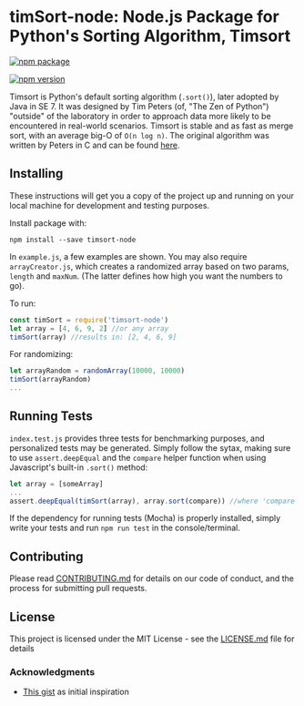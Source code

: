 # timSort-node: Node.js Package for Python's Sorting Algorithm, Timsort

[![npm package](https://nodei.co/npm/timsort-node.png?downloads=true&downloadRank=true&stars=true)](https://www.npmjs.com/package/timsort-node)

[![npm version](https://badge.fury.io/js/timsort-node.svg)](https://badge.fury.io/js/timsort-node)

Timsort is Python's default sorting algorithm (`.sort()`), later adopted by Java in SE 7. It was designed by Tim Peters (of, "The Zen of Python") "outside" of the laboratory in order to approach data more likely to be encountered in real-world scenarios. Timsort is stable and as fast as merge sort, with an average big-O of `O(n log n)`. The original algorithm was written by Peters in C and can be found [here](http://svn.python.org/projects/python/trunk/Objects/listobject.c). 

## Installing

These instructions will get you a copy of the project up and running on your local machine for development and testing purposes. 

Install package with: 
```
npm install --save timsort-node
```
In `example.js`, a few examples are shown. You may also require `arrayCreator.js`, which creates a randomized array based on two params, `length` and `maxNum`. (The latter defines how high you want the numbers to go). 

To run: 
```javascript
const timSort = require('timsort-node')
let array = [4, 6, 9, 2] //or any array
timSort(array) //results in: [2, 4, 6, 9]
```
For randomizing:
```javascript
let arrayRandom = randomArray(10000, 10000)
timSort(arrayRandom)
...
```

## Running Tests

`index.test.js` provides three tests for benchmarking purposes, and personalized tests may be generated. Simply follow the sytax, making sure to use `assert.deepEqual` and the `compare` helper function when using Javascript's built-in `.sort()` method:
```javascript
let array = [someArray]
...
assert.deepEqual(timSort(array), array.sort(compare)) //where 'compare' is predefined at the beginning of index.test.js
```
If the dependency for running tests (Mocha) is properly installed, simply write your tests and run `npm run test` in the console/terminal. 

## Contributing

Please read [CONTRIBUTING.md](https://github.com/rscheiwe/npm-timsort/contributing.md) for details on our code of conduct, and the process for submitting pull requests.

## License

This project is licensed under the MIT License - see the [LICENSE.md](LICENSE.md) file for details

### Acknowledgments

* [This gist](https://gist.github.com/brandonskerritt/f6ccc000ab6527769999fd0a9ebf59de) as initial inspiration


